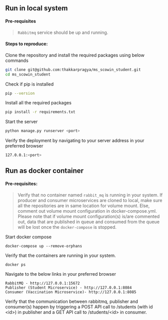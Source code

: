 ## Run in local system

#### Pre-requisites

> `Rabbitmq` service should be up and running.

#### Steps to reproduce:

Clone the repository and install the required packages using below commands
```sh
git clone git@github.com:thakkarpragya/ms_scowin_student.git
cd ms_scowin_student
```

Check if pip is installed

```sh
pip --version
```

Install all the required packages

```sh
pip install -r requirements.txt
```

Start the server

```sh
python manage.py runserver <port>
```

Verify the deployment by navigating to your server address in your preferred browser

```sh
127.0.0.1:<port>
```

## Run as docker container

#### Pre-requisites:
> Verify that no container named `rabbit_mq` is running in your system.
> If producer and consumer microservices are cloned to local, make sure all the repositories are in same location for volume mount.
> Else, comment out volume mount configuration in docker-compose.yml.
> Please note that if volume mount configuration(s) is/are commented out, data that are published in queue and consumed from the queue will be lost once the `docker-compose` is stopped.

Start docker compose
```
docker-compose up --remove-orphans
```

Verify that the containers are running in your system.
<!-- Below command should show rabbitmq, publisher and consumer containers in running state -->
```
docker ps 
```

Navigate to the below links in your preferred browser
```
RabbitMQ - http://127.0.0.1:15672
Publisher (Student Microservice) - http://127.0.0.1:8084
Consumer (Vaccination Microservice)- http://127.0.0.1:8085
```

Verify that the communication between rabbitmq, publisher and consumer(s) happen by triggering a POST API call to /students (with id \<id\>) in publisher and a GET API call to /students/\<id\> in consumer.
